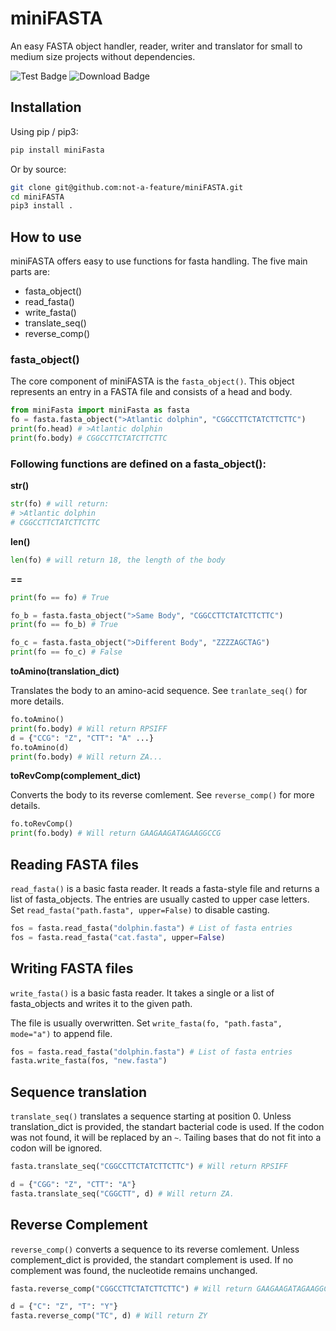 # miniFASTA
 An easy FASTA object handler, reader, writer and translator for small to medium size projects without dependencies.

![Test Badge](https://github.com/not-a-feature/miniFASTA/actions/workflows/tests.yml/badge.svg)
![Download Badge](https://img.shields.io/pypi/dm/miniFASTA.svg)
## Installation
Using pip  / pip3:
```bash
pip install miniFasta
```
Or by source:
```bash
git clone git@github.com:not-a-feature/miniFASTA.git
cd miniFASTA
pip3 install .
```

## How to use
miniFASTA offers easy to use functions for fasta handling.
The five main parts are:
- fasta_object()
- read_fasta()
- write_fasta()
- translate_seq()
- reverse_comp()


### fasta_object()
The core component of miniFASTA is the ```fasta_object()```. This object represents an entry in a FASTA file and consists of a head and body.

```python 
from miniFasta import miniFasta as fasta
fo = fasta.fasta_object(">Atlantic dolphin", "CGGCCTTCTATCTTCTTC")
print(fo.head) # >Atlantic dolphin
print(fo.body) # CGGCCTTCTATCTTCTTC
```

### Following functions are defined on a fasta_object():

**str()**
```python 
str(fo) # will return:
# >Atlantic dolphin
# CGGCCTTCTATCTTCTTC
```
**len()**
```python 
len(fo) # will return 18, the length of the body
```
**==**
```python 
print(fo == fo) # True

fo_b = fasta.fasta_object(">Same Body", "CGGCCTTCTATCTTCTTC")
print(fo == fo_b) # True

fo_c = fasta.fasta_object(">Different Body", "ZZZZAGCTAG")
print(fo == fo_c) # False
```
**toAmino(translation_dict)**

Translates the body to an amino-acid sequence. See `tranlate_seq()` for more details.
```python 
fo.toAmino() 
print(fo.body) # Will return RPSIFF
d = {"CCG": "Z", "CTT": "A" ...}
fo.toAmino(d) 
print(fo.body) # Will return ZA...
```
**toRevComp(complement_dict)**

Converts the body to its reverse comlement. See `reverse_comp()` for more details.
```python 
fo.toRevComp() 
print(fo.body) # Will return GAAGAAGATAGAAGGCCG
```
## Reading FASTA files
`read_fasta()` is a basic fasta reader.
It reads a fasta-style file and returns a list of fasta_objects.
The entries are usually casted to upper case letters. Set `read_fasta("path.fasta", upper=False)` to disable casting.

```python
fos = fasta.read_fasta("dolphin.fasta") # List of fasta entries
fos = fasta.read_fasta("cat.fasta", upper=False)
```

## Writing FASTA files
`write_fasta()` is a basic fasta reader.
It takes a single or a list of fasta_objects and writes it to the given path. 

The file is usually overwritten. Set `write_fasta(fo, "path.fasta", mode="a")` to append file.

```python
fos = fasta.read_fasta("dolphin.fasta") # List of fasta entries
fasta.write_fasta(fos, "new.fasta")
```
## Sequence translation
`translate_seq()` translates a sequence starting at position 0.
Unless translation_dict is provided, the standart bacterial code is used. If the codon was not found, it will be replaced by an `~`. Tailing bases that do not fit into a codon will be ignored.

```python 
fasta.translate_seq("CGGCCTTCTATCTTCTTC") # Will return RPSIFF

d = {"CGG": "Z", "CTT": "A"}
fasta.translate_seq("CGGCTT", d) # Will return ZA.
```

## Reverse Complement
`reverse_comp()` converts a sequence to its reverse comlement.
Unless complement_dict is provided, the standart complement is used. If no complement was found, the nucleotide remains unchanged.
```python 
fasta.reverse_comp("CGGCCTTCTATCTTCTTC") # Will return GAAGAAGATAGAAGGCCG

d = {"C": "Z", "T": "Y"}
fasta.reverse_comp("TC", d) # Will return ZY
```